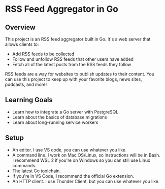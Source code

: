 # RSS Feed Aggregator in Go

## Overview

This project is an RSS feed aggregator built in Go. It's a web server that allows clients to:

- Add RSS feeds to be collected
- Follow and unfollow RSS feeds that other users have added
- Fetch all of the latest posts from the RSS feeds they follow

RSS feeds are a way for websites to publish updates to their content. You can use this project to keep up with your favorite blogs, news sites, podcasts, and more!

## Learning Goals

- Learn how to integrate a Go server with PostgreSQL
- Learn about the basics of database migrations
- Learn about long-running service workers

## Setup

- An editor. I use VS code, you can use whatever you like.
- A command line. I work on Mac OS/Linux, so instructions will be in Bash. I recommend WSL 2 if you're on Windows so you can still use Linux commands.
- The latest Go toolchain.
- If you're in VS Code, I recommend the official Go extension.
- An HTTP client. I use Thunder Client, but you can use whatever you like.
